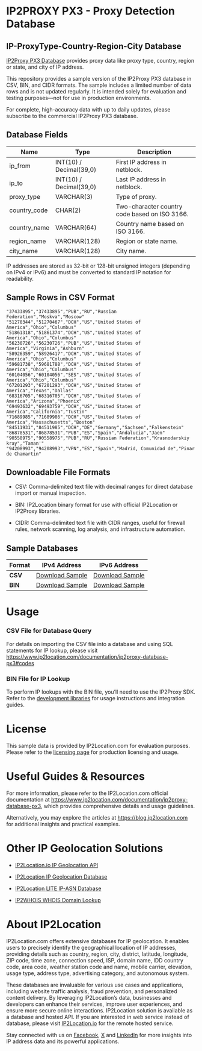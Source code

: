 # IP2PROXY PX3 - Proxy Detection Database

## IP-ProxyType-Country-Region-City Database

[IP2Proxy PX3 Database](https://www.ip2location.com/database/px3-ip-proxytype-country-region-city) provides proxy data like proxy type, country, region or state, and city of IP address.

This repository provides a sample version of the IP2Proxy PX3 database in CSV, BIN, and CIDR formats. The sample includes a limited number of data rows and is not updated regularly. It is intended solely for evaluation and testing purposes—not for use in production environments. 

For complete, high-accuracy data with up to daily updates, please subscribe to the commercial IP2Proxy PX3 database.

## Database Fields

| **Name** | **Type** | **Description** |
| --- | --- | --- |
| ip_from | INT(10)  / Decimal(39,0) | First IP address in netblock. |
| ip_to | INT(10)  / Decimal(39,0) | Last IP address in netblock. |
| proxy_type | VARCHAR(3) | Type of proxy. |
| country_code | CHAR(2) | Two-character country code based on ISO 3166. |
| country_name | VARCHAR(64) | Country name based on ISO 3166. |
| region_name | VARCHAR(128) | Region or state name. |
| city_name | VARCHAR(128) | City name. |

IP addresses are stored as 32-bit or 128-bit unsigned integers (depending on IPv4 or IPv6) and must be converted to standard IP notation for readability.

## Sample Rows in CSV Format
```csv
"37433895","37433895","PUB","RU","Russian Federation","Moskva","Moscow"
"51270344","51270467","DCH","US","United States of America","Ohio","Columbus"
"51861318","51861374","DCH","US","United States of America","Ohio","Columbus"
"56230726","56230726","PUB","US","United States of America","Virginia","Ashburn"
"58926359","58926417","DCH","US","United States of America","Ohio","Columbus"
"59681738","59681788","DCH","US","United States of America","Ohio","Columbus"
"60104056","60104056","SES","US","United States of America","Ohio","Columbus"
"67201293","67201293","DCH","US","United States of America","Texas","Dallas"
"68316705","68316705","DCH","US","United States of America","Arizona","Phoenix"
"69493632","69493759","DCH","US","United States of America","California","Tustin"
"71689985","71689986","DCH","US","United States of America","Massachusetts","Boston"
"84511931","84511985","DCH","DE","Germany","Sachsen","Falkenstein"
"86878531","86878531","PUB","ES","Spain","Andalucia","Jaen"
"90558975","90558975","PUB","RU","Russian Federation","Krasnodarskiy kray","Taman'"
"94208993","94208993","VPN","ES","Spain","Madrid, Comunidad de","Pinar de Chamartin"
```

## Downloadable File Formats

- CSV: Comma-delimited text file with decimal ranges for direct database import or manual inspection.

- BIN: IP2Location binary format for use with official IP2Location or IP2Proxy libraries.

- CIDR: Comma-delimited text file with CIDR ranges, useful for firewall rules, network scanning, log analysis, and infrastructure automation.

## Sample Databases

| Format       | IPv4 Address                                                                                                        | IPv6 Address                                                                                                        |
|--------------|--------------------------------------------------------------------------------------------------------------------|--------------------------------------------------------------------------------------------------------------------|
| **CSV**      | [Download Sample](https://github.com/ip2location/sample-databases/tree/main/IP2Proxy/PX3/ip2proxy-px3-sample.ipv4.csv) | [Download Sample](https://github.com/ip2location/sample-databases/tree/main/IP2Proxy/PX3/ip2proxy-px3-sample.ipv6.csv) |
| **BIN**      | [Download Sample](https://github.com/ip2location/sample-databases/tree/main/IP2Proxy/PX3/ip2proxy-px3-sample.ipv4.bin) | [Download Sample](https://github.com/ip2location/sample-databases/tree/main/IP2Proxy/PX3/ip2proxy-px3-sample.ipv6.bin) |


# Usage

### CSV File for Database Query

For details on importing the CSV file into a database and using SQL statements for IP lookup, please visit [](https://xxxxx)<https://www.ip2location.com/documentation/ip2proxy-database-px3#codes>

### BIN File for IP Lookup

To perform IP lookups with the BIN file, you’ll need to use the IP2Proxy SDK. Refer to the [development libraries](https://www.ip2location.com/development-libraries/?tab=ip2proxy) for usage instructions and integration guides.

# License

This sample data is provided by IP2Location.com for evaluation purposes. Please refer to the [licensing page](https://www.ip2location.com/licensing) for production licensing and usage.

# Useful Guides & Resources

For more information, please refer to the IP2Location.com official documentation at <https://www.ip2location.com/documentation/ip2proxy-database-px3>, which provides comprehensive details and usage guidelines.

Alternatively, you may explore the articles at <https://blog.ip2location.com> for additional insights and practical examples.

# Other IP Geolocation Solutions

- [IP2Location.io IP Geolocation API](https://www.ip2location.io)

- [IP2Location IP Geolocation Database](https://www.ip2location.com/database/ip2location)

- [IP2Location LITE IP-ASN Database](https://lite.ip2location.com/database-asn)

- [IP2WHOIS WHOIS Domain Lookup](https://www.ip2whois.com/)

# About IP2Location

IP2Location.com offers extensive databases for IP geolocation. It enables users to precisely identify the geographical location of IP addresses, providing details such as country, region, city, district, latitude, longitude, ZIP code, time zone, connection speed, ISP, domain name, IDD country code, area code, weather station code and name, mobile carrier, elevation, usage type, address type, advertising category, and autonomous system.

These databases are invaluable for various use cases and applications, including website traffic analysis, fraud prevention, and personalized content delivery. By leveraging IP2Location’s data, businesses and developers can enhance their services, improve user experiences, and ensure more secure online interactions. IP2Location solution is available as a database and hosted API. If you are interested in web service instead of database, please visit [IP2Location.io](https://www.ip2location.io) for the remote hosted service.

Stay connected with us on [Facebook](https://www.facebook.com/ip2location), [X](https://x.com/ip2location) and [LinkedIn](https://www.linkedin.com/company/ip2location) for more insights into IP address data and its powerful applications.
